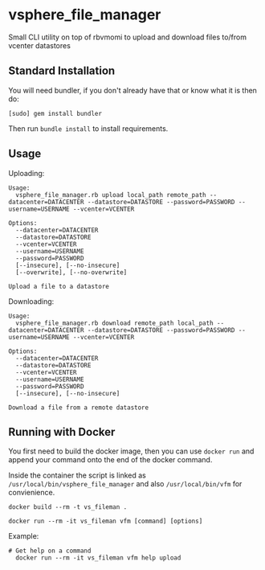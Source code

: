 # vsphere_file_manager
Small CLI utility on top of rbvmomi to upload and download files to/from vcenter datastores

## Standard Installation

You will need bundler, if you don't already have that or know what it is then do:

`[sudo] gem install bundler`

Then run `bundle install` to install requirements.

## Usage

Uploading:

```
Usage:
  vsphere_file_manager.rb upload local_path remote_path --datacenter=DATACENTER --datastore=DATASTORE --password=PASSWORD --username=USERNAME --vcenter=VCENTER

Options:
  --datacenter=DATACENTER
  --datastore=DATASTORE
  --vcenter=VCENTER
  --username=USERNAME
  --password=PASSWORD
  [--insecure], [--no-insecure]
  [--overwrite], [--no-overwrite]

Upload a file to a datastore
```

Downloading:

```
Usage:
  vsphere_file_manager.rb download remote_path local_path --datacenter=DATACENTER --datastore=DATASTORE --password=PASSWORD --username=USERNAME --vcenter=VCENTER

Options:
  --datacenter=DATACENTER
  --datastore=DATASTORE
  --vcenter=VCENTER
  --username=USERNAME
  --password=PASSWORD
  [--insecure], [--no-insecure]

Download a file from a remote datastore
```

## Running with Docker
You first need to build the docker image, then you can use `docker run` and append your command
onto the end of the docker command.

Inside the container the script is linked as `/usr/local/bin/vsphere_file_manager` and also `/usr/local/bin/vfm` for convienience.

```
docker build --rm -t vs_fileman .

docker run --rm -it vs_fileman vfm [command] [options]
```

Example:

```
# Get help on a command
  docker run --rm -it vs_fileman vfm help upload
```
